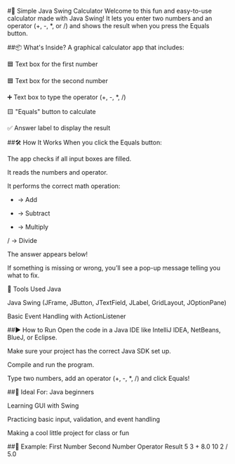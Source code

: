 #🧮 Simple Java Swing Calculator
Welcome to this fun and easy-to-use calculator made with Java Swing!
It lets you enter two numbers and an operator (+, -, *, or /) and shows the result when you press the Equals button.

##📦 What's Inside?
A graphical calculator app that includes:

🟦 Text box for the first number

🟦 Text box for the second number

➕ Text box to type the operator (+, -, *, /)

🟨 "Equals" button to calculate

✅ Answer label to display the result

##🛠️ How It Works
When you click the Equals button:

The app checks if all input boxes are filled.

It reads the numbers and operator.

It performs the correct math operation:

+ → Add

- → Subtract

* → Multiply

/ → Divide

The answer appears below!

If something is missing or wrong, you’ll see a pop-up message telling you what to fix.

🧰 Tools Used
Java

Java Swing (JFrame, JButton, JTextField, JLabel, GridLayout, JOptionPane)

Basic Event Handling with ActionListener

##▶️ How to Run
Open the code in a Java IDE like IntelliJ IDEA, NetBeans, BlueJ, or Eclipse.

Make sure your project has the correct Java SDK set up.

Compile and run the program.

Type two numbers, add an operator (+, -, *, /) and click Equals!

##👶 Ideal For:
Java beginners

Learning GUI with Swing

Practicing basic input, validation, and event handling

Making a cool little project for class or fun

##📝 Example:
First Number	Second Number	Operator	Result
5	3	+	8.0
10	2	/	5.0

